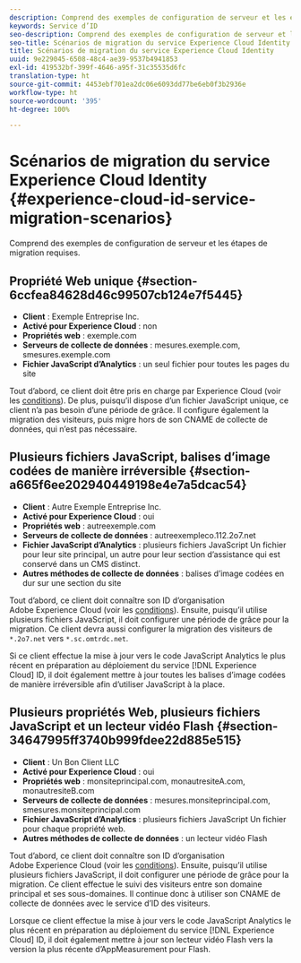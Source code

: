 ```yaml
---
description: Comprend des exemples de configuration de serveur et les étapes de migration requises.
keywords: Service d’ID
seo-description: Comprend des exemples de configuration de serveur et les étapes de migration requises.
seo-title: Scénarios de migration du service Experience Cloud Identity
title: Scénarios de migration du service Experience Cloud Identity
uuid: 9e229045-6508-48c4-ae39-9537b4941853
exl-id: 419532bf-399f-4646-a95f-31c35535d6fc
translation-type: ht
source-git-commit: 4453ebf701ea2dc06e6093dd77be6eb0f3b2936e
workflow-type: ht
source-wordcount: '395'
ht-degree: 100%

---
```


# Scénarios de migration du service Experience Cloud Identity {#experience-cloud-id-service-migration-scenarios}

Comprend des exemples de configuration de serveur et les étapes de migration requises.

## Propriété Web unique {#section-6ccfea84628d46c99507cb124e7f5445}

* **Client** : Exemple Entreprise Inc.
* **Activé pour Experience Cloud** : non
* **Propriétés web** : exemple.com
* **Serveurs de collecte de données** : mesures.exemple.com, smesures.exemple.com
* **Fichier JavaScript d’Analytics** : un seul fichier pour toutes les pages du site

Tout d’abord, ce client doit être pris en charge par Experience Cloud (voir les  [conditions](../../reference/requirements.md)). De plus, puisqu’il dispose d’un fichier JavaScript unique, ce client n’a pas besoin d’une période de grâce. Il configure également la migration des visiteurs, puis migre hors de son CNAME de collecte de données, qui n’est pas nécessaire.

## Plusieurs fichiers JavaScript, balises d’image codées de manière irréversible {#section-a665f6ee202940449198e4e7a5dcac54}

* **Client** : Autre Exemple Entreprise Inc.
* **Activé pour Experience Cloud** : oui
* **Propriétés web** : autreexemple.com
* **Serveurs de collecte de données** : autreexempleco.112.2o7.net
* **Fichier JavaScript d’Analytics** : plusieurs fichiers JavaScript Un fichier pour leur site principal, un autre pour leur section d’assistance qui est conservé dans un CMS distinct.
* **Autres méthodes de collecte de données** : balises d’image codées en dur sur une section du site

Tout d’abord, ce client doit connaître son ID d’organisation Adobe Experience Cloud (voir les  [conditions](../../reference/requirements.md)). Ensuite, puisqu’il utilise plusieurs fichiers JavaScript, il doit configurer une période de grâce pour la migration. Ce client devra aussi configurer la migration des visiteurs de `*.2o7.net` vers `*.sc.omtrdc.net`.

Si ce client effectue la mise à jour vers le code JavaScript Analytics le plus récent en préparation au déploiement du service [!DNL Experience Cloud] ID, il doit également mettre à jour toutes les balises d’image codées de manière irréversible afin d’utiliser JavaScript à la place.

## Plusieurs propriétés Web, plusieurs fichiers JavaScript et un lecteur vidéo Flash {#section-34647995ff3740b999fdee22d885e515}

* **Client** : Un Bon Client LLC
* **Activé pour Experience Cloud** : oui
* **Propriétés web** : monsiteprincipal.com, monautresiteA.com, monautresiteB.com
* **Serveurs de collecte de données** : mesures.monsiteprincipal.com, smesures.monsiteprincipal.com
* **Fichier JavaScript d’Analytics** : plusieurs fichiers JavaScript Un fichier pour chaque propriété web.
* **Autres méthodes de collecte de données** : un lecteur vidéo Flash

Tout d’abord, ce client doit connaître son ID d’organisation Adobe Experience Cloud (voir les  [conditions](../../reference/requirements.md)). Ensuite, puisqu’il utilise plusieurs fichiers JavaScript, il doit configurer une période de grâce pour la migration. Ce client effectue le suivi des visiteurs entre son domaine principal et ses sous-domaines. Il continue donc à utiliser son CNAME de collecte de données avec le service d’ID des visiteurs.

Lorsque ce client effectue la mise à jour vers le code JavaScript Analytics le plus récent en préparation au déploiement du service [!DNL Experience Cloud] ID, il doit également mettre à jour son lecteur vidéo Flash vers la version la plus récente d’AppMeasurement pour Flash.
